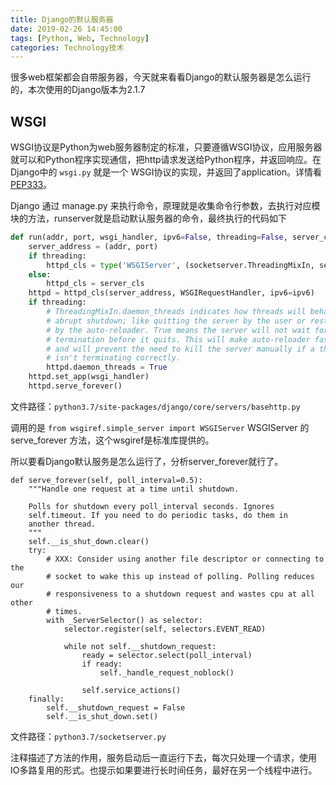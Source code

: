 ```yaml
---
title: Django的默认服务器
date: 2019-02-26 14:45:00
tags: [Python, Web, Technology]
categories: Technology技术
---
```


很多web框架都会自带服务器，今天就来看看Django的默认服务器是怎么运行的，本次使用的Django版本为2.1.7

<!-- more -->

## WSGI

WSGI协议是Python为web服务器制定的标准，只要遵循WSGI协议，应用服务器就可以和Python程序实现通信，把http请求发送给Python程序，并返回响应。在Django中的 `wsgi.py` 就是一个 WSGI协议的实现，并返回了application。详情看[PEP333](https://www.python.org/dev/peps/pep-0333/)。

Django 通过 manage.py 来执行命令，原理就是收集命令行参数，去执行对应模块的方法，runserver就是启动默认服务器的命令，最终执行的代码如下

```py
def run(addr, port, wsgi_handler, ipv6=False, threading=False, server_cls=WSGIServer):
    server_address = (addr, port)
    if threading:
        httpd_cls = type('WSGIServer', (socketserver.ThreadingMixIn, server_cls), {})
    else:
        httpd_cls = server_cls
    httpd = httpd_cls(server_address, WSGIRequestHandler, ipv6=ipv6)
    if threading:
        # ThreadingMixIn.daemon_threads indicates how threads will behave on an
        # abrupt shutdown; like quitting the server by the user or restarting
        # by the auto-reloader. True means the server will not wait for thread
        # termination before it quits. This will make auto-reloader faster
        # and will prevent the need to kill the server manually if a thread
        # isn't terminating correctly.
        httpd.daemon_threads = True
    httpd.set_app(wsgi_handler)
    httpd.serve_forever()
```
文件路径：`python3.7/site-packages/django/core/servers/basehttp.py`

调用的是 `from wsgiref.simple_server import WSGIServer` WSGIServer 的 serve_forever 方法，这个wsgiref是标准库提供的。

所以要看Django默认服务是怎么运行了，分析server_forever就行了。

```pysu
def serve_forever(self, poll_interval=0.5):
    """Handle one request at a time until shutdown.

    Polls for shutdown every poll_interval seconds. Ignores
    self.timeout. If you need to do periodic tasks, do them in
    another thread.
    """
    self.__is_shut_down.clear()
    try:
        # XXX: Consider using another file descriptor or connecting to the
        # socket to wake this up instead of polling. Polling reduces our
        # responsiveness to a shutdown request and wastes cpu at all other
        # times.
        with _ServerSelector() as selector:
            selector.register(self, selectors.EVENT_READ)

            while not self.__shutdown_request:
                ready = selector.select(poll_interval)
                if ready:
                    self._handle_request_noblock()

                self.service_actions()
    finally:
        self.__shutdown_request = False
        self.__is_shut_down.set()
```

文件路径：`python3.7/socketserver.py`

注释描述了方法的作用，服务启动后一直运行下去，每次只处理一个请求，使用IO多路复用的形式。也提示如果要进行长时间任务，最好在另一个线程中进行。
     